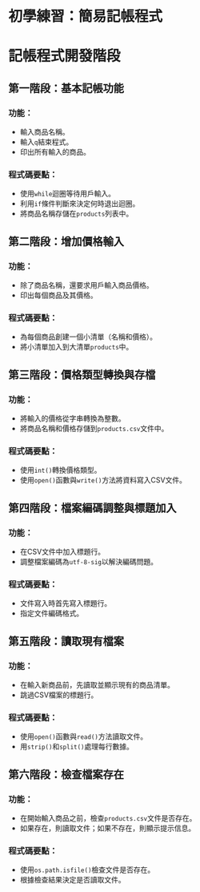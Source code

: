 # 初學練習：簡易記帳程式
# 記帳程式開發階段

## 第一階段：基本記帳功能
### 功能：
- 輸入商品名稱。
- 輸入`q`結束程式。
- 印出所有輸入的商品。

### 程式碼要點：
- 使用`while`迴圈等待用戶輸入。
- 利用`if`條件判斷來決定何時退出迴圈。
- 將商品名稱存儲在`products`列表中。

## 第二階段：增加價格輸入
### 功能：
- 除了商品名稱，還要求用戶輸入商品價格。
- 印出每個商品及其價格。

### 程式碼要點：
- 為每個商品創建一個小清單（名稱和價格）。
- 將小清單加入到大清單`products`中。

## 第三階段：價格類型轉換與存檔
### 功能：
- 將輸入的價格從字串轉換為整數。
- 將商品名稱和價格存儲到`products.csv`文件中。

### 程式碼要點：
- 使用`int()`轉換價格類型。
- 使用`open()`函數與`write()`方法將資料寫入CSV文件。

## 第四階段：檔案編碼調整與標題加入
### 功能：
- 在CSV文件中加入標題行。
- 調整檔案編碼為`utf-8-sig`以解決編碼問題。

### 程式碼要點：
- 文件寫入時首先寫入標題行。
- 指定文件編碼格式。

## 第五階段：讀取現有檔案
### 功能：
- 在輸入新商品前，先讀取並顯示現有的商品清單。
- 跳過CSV檔案的標題行。

### 程式碼要點：
- 使用`open()`函數與`read()`方法讀取文件。
- 用`strip()`和`split()`處理每行數據。

## 第六階段：檢查檔案存在
### 功能：
- 在開始輸入商品之前，檢查`products.csv`文件是否存在。
- 如果存在，則讀取文件；如果不存在，則顯示提示信息。

### 程式碼要點：
- 使用`os.path.isfile()`檢查文件是否存在。
- 根據檢查結果決定是否讀取文件。
